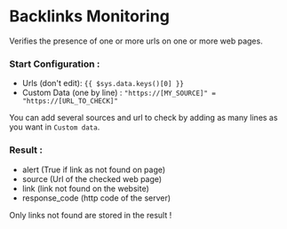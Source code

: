 # Backlinks Monitoring

Verifies the presence of one or more urls on one or more web pages.

### Start Configuration :

- Urls (don't edit): `{{ $sys.data.keys()[0] }}`
- Custom Data (one by line) : `"https://[MY_SOURCE]" = "https://[URL_TO_CHECK]"`

You can add several sources and url to check by adding as many lines as you want in `Custom data`.

### Result :

- alert (True if link as not found on page)
- source (Url of the checked web page)
- link (link not found on the website)
- response_code (http code of the server)

Only links not found are stored in the result !